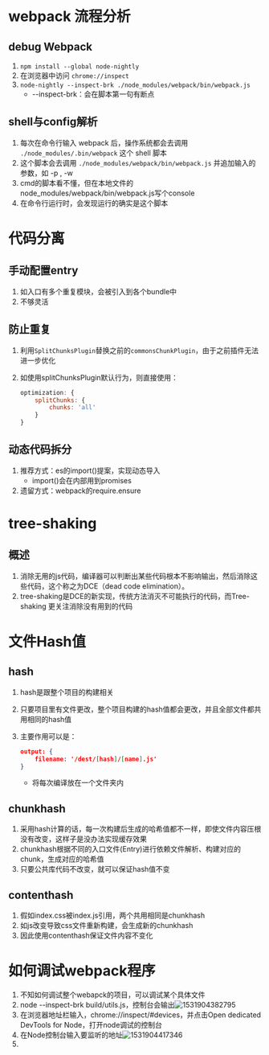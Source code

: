 

# webpack 流程分析

## debug Webpack

1. `npm install --global node-nightly`
2. 在浏览器中访问 `chrome://inspect`
3. `node-nightly --inspect-brk ./node_modules/webpack/bin/webpack.js`
	- --inspect-brk：会在脚本第一句有断点

## shell与config解析

1. 每次在命令行输入 webpack 后，操作系统都会去调用 `./node_modules/.bin/webpack` 这个 shell 脚本
2. 这个脚本会去调用 `./node_modules/webpack/bin/webpack.js` 并追加输入的参数，如 -p , -w
3. cmd的脚本看不懂，但在本地文件的node_modules/webpack/bin/webpack.js写个console
4. 在命令行运行时，会发现运行的确实是这个脚本

# 代码分离

## 手动配置entry

1. 如入口有多个重复模块，会被引入到各个bundle中
2. 不够灵活

## 防止重复

1. 利用`SplitChunksPlugin`替换之前的`commonsChunkPlugin`，由于之前插件无法进一步优化

2. 如使用splitChunksPlugin默认行为，则直接使用：

	```javascript
	optimization: {
	    splitChunks: {
	        chunks: 'all'
	    }
	}
	```

## 动态代码拆分

1. 推荐方式：es的import()提案，实现动态导入
	- import()会在内部用到promises
2. 遗留方式：webpack的require.ensure

# tree-shaking

## 概述

1. 消除无用的js代码，编译器可以判断出某些代码根本不影响输出，然后消除这些代码，这个称之为DCE（dead code elimination）。
2. tree-shaking是DCE的新实现，传统方法消灭不可能执行的代码，而Tree-shaking 更关注消除没有用到的代码

# 文件Hash值

## hash

1. hash是跟整个项目的构建相关

2. 只要项目里有文件更改，整个项目构建的hash值都会更改，并且全部文件都共用相同的hash值

3. 主要作用可以是：

   ```json
   output: {
       filename: '/dest/[hash]/[name].js'
   }
   ```

   - 将每次编译放在一个文件夹内

## chunkhash

1. 采用hash计算的话，每一次构建后生成的哈希值都不一样，即使文件内容压根没有改变，这样子是没办法实现缓存效果
2. chunkhash根据不同的入口文件(Entry)进行依赖文件解析、构建对应的chunk，生成对应的哈希值
3. 只要公共库代码不改变，就可以保证hash值不变

## contenthash

1. 假如index.css被index.js引用，两个共用相同是chunkhash
2. 如js改变导致css文件重新构建，会生成新的chunkhash
3. 因此使用contenthash保证文件内容不变化

# 如何调试webpack程序

1. 不知如何调试整个webapck的项目，可以调试某个具体文件
2. node --inspect-brk build/utils.js，控制台会输出![1531904382795](/1531904382795.png)
3. 在浏览器地址栏输入，chrome://inspect/#devices，并点击Open dedicated DevTools for Node，打开node调试的控制台
4. 在Node控制台输入要监听的地址![1531904417346](/1531904417346.png)
5. 